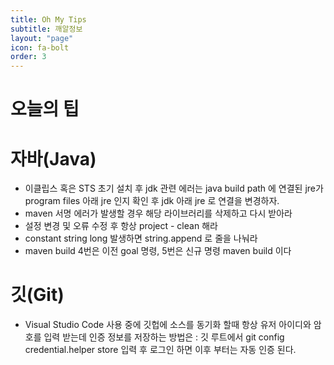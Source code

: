 ```yaml
---
title: Oh My Tips
subtitle: 깨알정보
layout: "page"
icon: fa-bolt
order: 3
---
```


# 오늘의 팁

# 자바(Java)
* 이클립스 혹은 STS 초기 설치 후 jdk 관련 에러는 java build path 에 연결된 jre가 program files 아래 jre 인지 확인 후 jdk 아래 jre 로 연결을 변경하자.
* maven 서명 에러가 발생할 경우 해당 라이브러리를 삭제하고 다시 받아라
* 설정 변경 및 오류 수정 후 항상 project - clean 해라
* constant string long 발생하면 string.append 로 줄을 나눠라
* maven build 4번은 이전 goal 명령, 5번은 신규 명령 maven build 이다


# 깃(Git)
* Visual Studio Code 사용 중에 깃헙에 소스를 동기화 할때 항상 유저 아이디와 암호를 입력 받는데 인증 정보를 저장하는 방법은 : 깃 루트에서 git config credential.helper store 입력 후 로그인 하면 이후 부터는 자동 인증 된다.
​